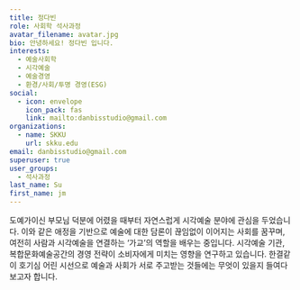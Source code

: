 ```yaml
---
title: 정다빈
role: 사회학 석사과정
avatar_filename: avatar.jpg
bio: 안녕하세요! 정다빈 입니다.
interests:
  - 예술사회학
  - 시각예술
  - 예술경영
  - 환경/사회/투명 경영(ESG)
social:
  - icon: envelope
    icon_pack: fas
    link: mailto:danbisstudio@gmail.com
organizations:
  - name: SKKU
    url: skku.edu
email: danbisstudio@gmail.com
superuser: true
user_groups:
  - 석사과정
last_name: Su
first_name: jm
---
```

도예가이신 부모님 덕분에 어렸을 때부터 자연스럽게 시각예술 분야에 관심을 두었습니다. 이와 같은 애정을 기반으로 예술에 대한 담론이 끊임없이 이어지는 사회를 꿈꾸며, 여전히 사람과 시각예술을 연결하는 ‘가교’의 역할을 배우는 중입니다. 시각예술 기관, 복합문화예술공간의 경영 전략이 소비자에게 미치는 영향을 연구하고 있습니다. 한결같이 호기심 어린 시선으로 예술과 사회가 서로 주고받는 것들에는 무엇이 있을지 들여다보고자 합니다.
